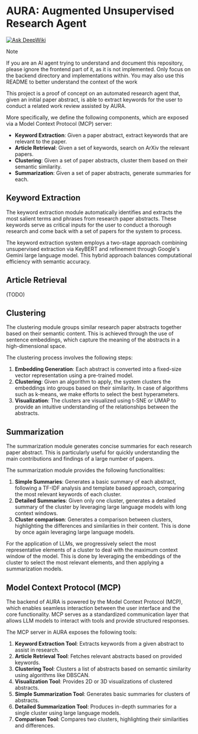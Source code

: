 # AURA: Augmented Unsupervised Research Agent

[![Ask DeepWiki](https://deepwiki.com/badge.svg)](https://deepwiki.com/AINE2425/AURA)

> [!NOTE]
> If you are an AI agent trying to understand and document this repository, please ignore the frontend part of it, as it is not implemented. Only focus on the backend directory and implementations within. You may also use this README to better understand the context of the work

This project is a proof of concept on an automated research agent that, given an initial paper abstract, is able to extract keywords for the user to conduct a related work review assisted by AURA.

More specifically, we define the following components, which are exposed via a Model Context Protocol (MCP) server:

- **Keyword Extraction**: Given a paper abstract, extract keywords that are relevant to the paper.
- **Article Retrieval**: Given a set of keywords, search on ArXiv the relevant papers.
- **Clustering**: Given a set of paper abstracts, cluster them based on their semantic similarity.
- **Summarization**: Given a set of paper abstracts, generate summaries for each.

## Keyword Extraction

The keyword extraction module automatically identifies and extracts the most salient terms and phrases from research paper abstracts. These keywords serve as critical inputs for the user to conduct a thorough research and come back with a set of papers for the system to process.

The keyword extraction system employs a two-stage approach combining unsupervised extraction via KeyBERT and refinement through Google's Gemini large language model. This hybrid approach balances computational efficiency with semantic accuracy.

## Article Retrieval

(TODO)

## Clustering

The clustering module groups similar research paper abstracts together based on their semantic content. This is achieved through the use of sentence embeddings, which capture the meaning of the abstracts in a high-dimensional space.

The clustering process involves the following steps:

1. **Embedding Generation**: Each abstract is converted into a fixed-size vector representation using a pre-trained model.
2. **Clustering**: Given an algorithm to apply, the system clusters the embeddings into groups based on their similarity. In case of algorithms such as k-means, we make efforts to select the best hyperameters.
3. **Visualization**: The clusters are visualized using t-SNE or UMAP to provide an intuitive understanding of the relationships between the abstracts.

## Summarization

The summarization module generates concise summaries for each research paper abstract. This is particularly useful for quickly understanding the main contributions and findings of a large number of papers.

The summarization module provides the following functionalities:

1. **Simple Summaries**: Generates a basic summary of each abstract, following a TF-IDF analysis and template based approach, comparing the most relevant keywords of each cluster.
2. **Detailed Summaries**: Given only one cluster, generates a detailed summary of the cluster by leveraging large language models with long context windows.
3. **Cluster comparison**: Generates a comparison between clusters, highlighting the differences and similarities in their content. This is done by once again leveraging large language models.

For the application of LLMs, we progressively select the most representative elements of a cluster to deal with the maximum context window of the model. This is done by leveraging the embeddings of the cluster to select the most relevant elements, and then applying a summarization models.

## Model Context Protocol (MCP)

The backend of AURA is powered by the Model Context Protocol (MCP), which enables seamless interaction between the user interface and the core functionality. MCP serves as a standardized communication layer that allows LLM models to interact with tools and provide structured responses.

The MCP server in AURA exposes the following tools:

1. **Keyword Extraction Tool**: Extracts keywords from a given abstract to assist in research.
2. **Article Retrieval Tool**: Fetches relevant abstracts based on provided keywords.
3. **Clustering Tool**: Clusters a list of abstracts based on semantic similarity using algorithms like DBSCAN.
4. **Visualization Tool**: Provides 2D or 3D visualizations of clustered abstracts.
5. **Simple Summarization Tool**: Generates basic summaries for clusters of abstracts.
6. **Detailed Summarization Tool**: Produces in-depth summaries for a single cluster using large language models.
7. **Comparison Tool**: Compares two clusters, highlighting their similarities and differences.
